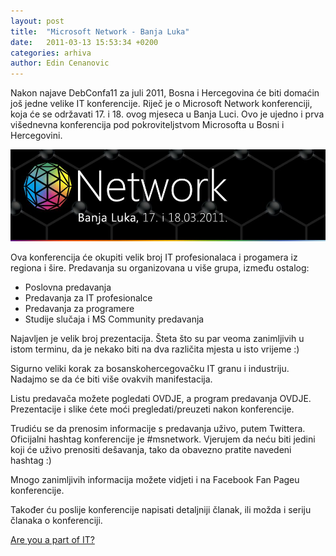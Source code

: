 ```yaml
---
layout: post
title:  "Microsoft Network - Banja Luka"
date:   2011-03-13 15:53:34 +0200
categories: arhiva
author: Edin Cenanovic
---
```

Nakon najave DebConfa11 za juli 2011, Bosna i Hercegovina će biti domaćin još jedne velike IT konferencije. Riječ je o Microsoft Network konferenciji, koja će se održavati 17. i 18. ovog mjeseca u Banja Luci. Ovo je ujedno i prva višednevna konferencija pod pokroviteljstvom Microsofta u Bosni i Hercegovini.

<img src="/assets/MSNetwork_1.jpg" width="600" />

Ova konferencija će okupiti velik broj IT profesionalaca i progamera iz regiona i šire. Predavanja su organizovana u više grupa, između ostalog:

- Poslovna predavanja
- Predavanja za IT profesionalce
- Predavanja za programere
- Studije slučaja i MS Community predavanja

Najavljen je velik broj prezentacija. Šteta što su par veoma zanimljivih u istom terminu, da je nekako biti na dva različita mjesta u isto vrijeme :)

Sigurno veliki korak za bosanskohercegovačku IT granu i industriju. Nadajmo se da će biti više ovakvih manifestacija.

Listu predavača možete pogledati OVDJE, a program predavanja OVDJE. Prezentacije i slike ćete moći pregledati/preuzeti nakon konferencije.

Trudiću se da prenosim informacije s predavanja uživo, putem Twittera. Oficijalni hashtag konferencije je #msnetwork. Vjerujem da neću biti jedini koji će uživo prenositi dešavanja, tako da obavezno pratite navedeni hashtag :)

Mnogo zanimljivih informacija možete vidjeti i na Facebook Fan Pageu konferencije.

Također ću poslije konferencije napisati detaljniji članak, ili možda i seriju članaka o konferenciji.

[Are you a part of IT?]

[Are you a part of IT?]: https://www.msnetwork.ba/
